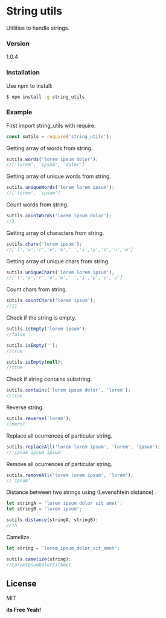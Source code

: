 # String utils

Utilities to handle strings.

### Version
1.0.4
### Installation

Use npm to install:

```sh
$ npm install -g string_utils
```
### Example
First import string_utils with require:
```javascript
const sutils = require('string_utils');
```
Getting array of words from string.
```javascript
sutils.words('lorem ipsum dolor');
//['lorem', 'ipsum', 'dolor']
```
Getting array of unique words from string.
```javascript
sutils.uniqueWords('lorem lorem ipsum');
//['lorem', 'ipsum']
```
Count words from string.
```javascript
sutils.countWords('lorem ipsum dolor');
//3
```
Getting array of characters from string.
```javascript
sutils.chars('lorem ipsum');
//['l','o','r','e','m',' ','i','p','s','u','m']
```
Getting array of unique chars from string.
```javascript
sutils.uniqueChars('lorem lorem ipsum');
//['l','o','r','e','m',' ','i','p','s','u']
```
Count chars from string.
```javascript
sutils.countChars('lorem ipsum');
//11
```

Check if the string is empty.
```javascript
sutils.isEmpty('lorem ipsum');
//false

sutils.isEmpty('');
//true

sutils.isEmpty(null);
//true
```
Check if string contains substring.
```javascript
sutils.contains('lorem ipsum dolor', 'lorem');
//true
```
Reverse string.
```javascript
sutils.reverse('lorem');
//merol
```
Replace all ocurrences of particular string.
```javascript
sutils.replaceAll('lorem lorem ipsum', 'lorem', 'ipsum');
//'ipsum ipsum ipsum'
```
Remove all ocurrences of particular string.
```javascript
sutils.removeAll('lorem lorem ipsum', 'lorem');
//'ipsum'
```
Distance between two strings using (Levenshtein distance) .
```javascript
let stringA = 'lorem ipsum dolor sit amet';
let stringB = 'lorem ipsum';

sutils.distance(stringA, stringB);
//15
```
Camelize.
```javascript
let string = 'lorem_ipsum_dolor_sit_amet';

sutils.camelize(string);
//LoremIpsumDolorSitAmet
```

License
----

MIT

**its Free Yeah!**